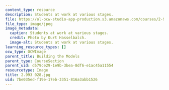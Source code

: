 ```yaml
---
content_type: resource
description: Students at work at various stages.
file: https://ol-ocw-studio-app-production.s3.amazonaws.com/courses/2-993-special-topics-in-mechanical-engineering-the-art-and-science-of-boat-design-january-iap-2007/7be035edf19e17eb3351816a3abb1526_2993028.jpg
file_type: image/jpeg
image_metadata:
  caption: Students at work at various stages.
  credit: Photo by Kurt Hasselbalch.
  image-alt: Students at work at various stages.
learning_resource_types: []
ocw_type: OCWImage
parent_title: Building the Models
parent_type: CourseSection
parent_uid: d579ce29-1e9b-3bea-8df6-e1ac45a11554
resourcetype: Image
title: 2.993 028.jpg
uid: 7be035ed-f19e-17eb-3351-816a3abb1526
---
```

